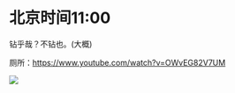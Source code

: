 # 北京时间11:00

钻乎哉？不钻也。(大概)

厕所：https://www.youtube.com/watch?v=OWvEG82V7UM

<img style="max-height: 600px;" src="https://z3.ax1x.com/2021/03/21/64GTrn.png"></img>